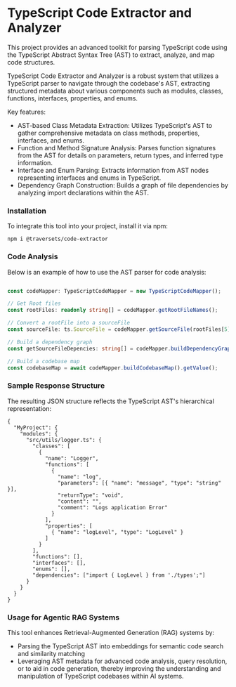 # TypeScript Code Extractor and Analyzer

This project provides an advanced toolkit for parsing TypeScript code using the TypeScript Abstract Syntax Tree (AST) to extract, analyze, and map code structures.

TypeScript Code Extractor and Analyzer is a robust system that utilizes a TypeScript parser to navigate through the codebase's AST, extracting structured metadata about various components such as modules, classes, functions, interfaces, properties, and enums.

Key features:

- AST-based Class Metadata Extraction: Utilizes TypeScript's AST to gather comprehensive metadata on class methods, properties, interfaces, and enums.
- Function and Method Signature Analysis: Parses function signatures from the AST for details on parameters, return types, and inferred type information.
- Interface and Enum Parsing: Extracts information from AST nodes representing interfaces and enums in TypeScript.
- Dependency Graph Construction: Builds a graph of file dependencies by analyzing import declarations within the AST.

### Installation
To integrate this tool into your project, install it via npm:
```
npm i @traversets/code-extractor
```

### Code Analysis

Below is an example of how to use the AST parser for code analysis:

```typescript

const codeMapper: TypeScriptCodeMapper = new TypeScriptCodeMapper();

// Get Root files
const rootFiles: readonly string[] = codeMapper.getRootFileNames();

// Convert a rootFile into a sourceFile
const sourceFile: ts.SourceFile = codeMapper.getSourceFile(rootFiles[5]);

// Build a dependency graph
const getSourceFileDepencies: string[] = codeMapper.buildDependencyGraph(sourceFile);

// Build a codebase map
const codebaseMap = await codeMapper.buildCodebaseMap().getValue();
```

### Sample Response Structure
The resulting JSON structure reflects the TypeScript AST's hierarchical representation:
```
{
  "MyProject": {
    "modules": {
      "src/utils/logger.ts": {
        "classes": [
          {
            "name": "Logger",
            "functions": [
              {
                "name": "log",
                "parameters": [{ "name": "message", "type": "string" }],
                "returnType": "void",
                "content": "",
                "comment": "Logs application Error"
              }
            ],
            "properties": [
              { "name": "logLevel", "type": "LogLevel" }
            ]
          }
        ],
        "functions": [],
        "interfaces": [],
        "enums": [],
        "dependencies": ["import { LogLevel } from './types';"]
      }
    }
  }
}

```

### Usage for Agentic RAG Systems
This tool enhances Retrieval-Augmented Generation (RAG) systems by:

- Parsing the TypeScript AST into embeddings for semantic code search and similarity matching
- Leveraging AST metadata for advanced code analysis, query resolution, or to aid in code generation, thereby improving the understanding and manipulation of TypeScript codebases within AI systems.

